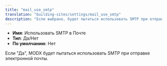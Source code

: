 ```yaml
---
title: "mail_use_smtp"
translation: "building-sites/settings/mail_use_smtp"
description: "Если выбрано, будет пытаться использовать SMTP при отправке электронной почты"
---
```


-   **Имя**: Использовать SMTP в Почте
-   **Тип**: Да/Нет
-   **По умолчанию**: Нет

Если "Да", MODX будет пытаться использовать SMTP при отправке электронной почты.

